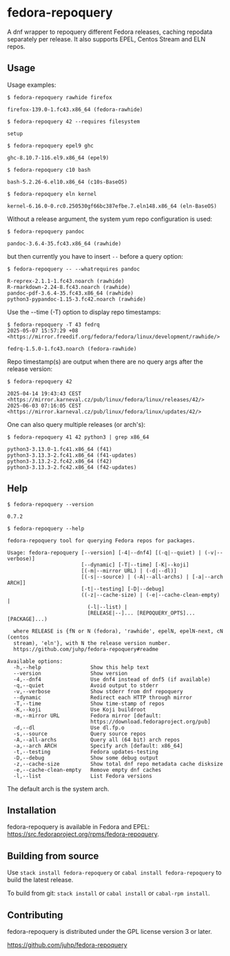 # fedora-repoquery

A dnf wrapper to repoquery different Fedora releases,
caching repodata separately per release.
It also supports EPEL, Centos Stream and ELN repos.

## Usage
Usage examples:

`$ fedora-repoquery rawhide firefox`

```
firefox-139.0-1.fc43.x86_64 (fedora-rawhide)
```

`$ fedora-repoquery 42 --requires filesystem`

```
setup
```

`$ fedora-repoquery epel9 ghc`

```
ghc-8.10.7-116.el9.x86_64 (epel9)
```

`$ fedora-repoquery c10 bash`

```
bash-5.2.26-6.el10.x86_64 (c10s-BaseOS)
```

`$ fedora-repoquery eln kernel`

```
kernel-6.16.0-0.rc0.250530gf66bc387efbe.7.eln148.x86_64 (eln-BaseOS)
```

Without a release argument, the system yum repo configuration is used:

`$ fedora-repoquery pandoc`

```
pandoc-3.6.4-35.fc43.x86_64 (rawhide)
```
but then currently you have to insert `--` before a query option:

`$ fedora-repoquery -- --whatrequires pandoc`

```
R-reprex-2.1.1-1.fc43.noarch (rawhide)
R-rmarkdown-2.24-8.fc43.noarch (rawhide)
pandoc-pdf-3.6.4-35.fc43.x86_64 (rawhide)
python3-pypandoc-1.15-3.fc42.noarch (rawhide)
```

Use the --time (-T) option to display repo timestamps:
```
$ fedora-repoquery -T 43 fedrq
2025-05-07 15:57:29 +08 <https://mirror.freedif.org/fedora/fedora/linux/development/rawhide/>

fedrq-1.5.0-1.fc43.noarch (fedora-rawhide)
```

Repo timestamp(s) are output when there are no query args
after the release version:

`$ fedora-repoquery 42`

```
2025-04-14 19:43:43 CEST <https://mirror.karneval.cz/pub/linux/fedora/linux/releases/42/>
2025-06-03 07:16:05 CEST <https://mirror.karneval.cz/pub/linux/fedora/linux/updates/42/>
```

One can also query multiple releases (or arch's):

`$ fedora-repoquery 41 42 python3 | grep x86_64`

```
python3-3.13.0-1.fc41.x86_64 (f41)
python3-3.13.3-2.fc41.x86_64 (f41-updates)
python3-3.13.2-2.fc42.x86_64 (f42)
python3-3.13.3-2.fc42.x86_64 (f42-updates)
```


## Help
`$ fedora-repoquery --version`

```
0.7.2
```

`$ fedora-repoquery --help`

```
fedora-repoquery tool for querying Fedora repos for packages.

Usage: fedora-repoquery [--version] [-4|--dnf4] [(-q|--quiet) | (-v|--verbose)] 
                        [--dynamic] [-T|--time] [-K|--koji] 
                        [(-m|--mirror URL) | (-d|--dl)] 
                        [(-s|--source) | (-A|--all-archs) | [-a|--arch ARCH]] 
                        [-t|--testing] [-D|--debug] 
                        ((-z|--cache-size) | (-e|--cache-clean-empty) | 
                          (-l|--list) | 
                          [RELEASE|--]... [REPOQUERY_OPTS]... [PACKAGE]...)

  where RELEASE is {fN or N (fedora), 'rawhide', epelN, epelN-next, cN (centos
  stream), 'eln'}, with N the release version number.
  https://github.com/juhp/fedora-repoquery#readme

Available options:
  -h,--help                Show this help text
  --version                Show version
  -4,--dnf4                Use dnf4 instead of dnf5 (if available)
  -q,--quiet               Avoid output to stderr
  -v,--verbose             Show stderr from dnf repoquery
  --dynamic                Redirect each HTTP through mirror
  -T,--time                Show time-stamp of repos
  -K,--koji                Use Koji buildroot
  -m,--mirror URL          Fedora mirror [default:
                           https://download.fedoraproject.org/pub]
  -d,--dl                  Use dl.fp.o
  -s,--source              Query source repos
  -A,--all-archs           Query all (64 bit) arch repos
  -a,--arch ARCH           Specify arch [default: x86_64]
  -t,--testing             Fedora updates-testing
  -D,--debug               Show some debug output
  -z,--cache-size          Show total dnf repo metadata cache disksize
  -e,--cache-clean-empty   Remove empty dnf caches
  -l,--list                List Fedora versions
```
The default arch is the system arch.

## Installation
fedora-repoquery is available in Fedora and EPEL:
<https://src.fedoraproject.org/rpms/fedora-repoquery>.

## Building from source
Use `stack install fedora-repoquery` or `cabal install fedora-repoquery`
to build the latest release.

To build from git: `stack install` or `cabal install` or `cabal-rpm install`.

## Contributing
fedora-repoquery is distributed under the GPL license version 3 or later.

<https://github.com/juhp/fedora-repoquery>
